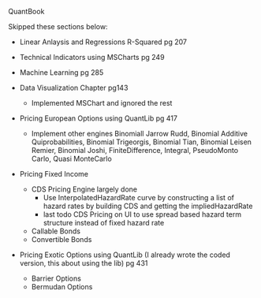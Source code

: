 QuantBook

Skipped these sections below:
* Linear Anlaysis and Regressions R-Squared pg 207
* Technical Indicators using MSCharts pg 249
* Machine Learning pg 285
* Data Visualization Chapter pg143
	* Implemented MSChart and ignored the rest

* Pricing European Options using QuantLib pg 417
	* Implement other engines Binomiall Jarrow Rudd, Binomial Additive Quiprobabilities, Binomial Trigeorgis,
		Binomial Tian, Binomial Leisen Remier, Binomial Joshi, FiniteDifference, Integral, PseudoMonto Carlo, Quasi MonteCarlo
* Pricing Fixed Income 	
	* CDS Pricing Engine largely done
		* Use InterpolatedHazardRate curve by constructing a list of hazard rates by building CDS and getting the impliedHazardRate
		* last todo CDS Pricing on UI to use spread based hazard term structure instead of fixed hazard rate
    * Callable Bonds
	* Convertible Bonds			
* Pricing Exotic Options using QuantLib (I already wrote the coded version, this about using the lib) pg 431
	* Barrier Options
	* Bermudan Options